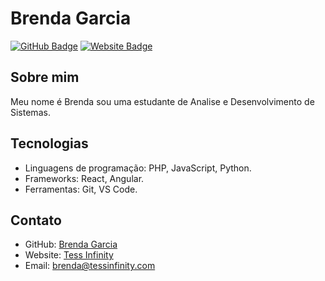# Brenda Garcia

[![GitHub Badge](https://img.shields.io/github/followers/BrendaGarciaD?label=Follow&style=social)](https://github.com/BrendaGarciaD)
[![Website Badge](https://img.shields.io/badge/-Tess%20Infinity-47CCCC?style=flat&logo=Google-Chrome&logoColor=white&link=https://tessinfinity.com/)](https://tessinfinity.com/)

## Sobre mim

Meu nome é Brenda sou uma estudante de Analise e Desenvolvimento de Sistemas.

## Tecnologias

- Linguagens de programação: PHP, JavaScript, Python.
- Frameworks: React, Angular.
- Ferramentas: Git, VS Code.

## Contato

- GitHub: [Brenda Garcia](https://github.com/BrendaGarciaD)
- Website: [Tess Infinity](https://tessinfinity.com/)
- Email: brenda@tessinfinity.com
